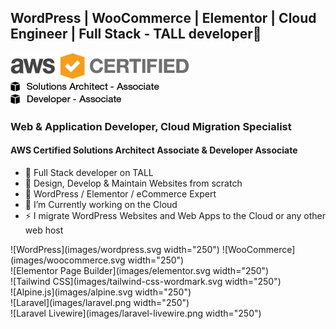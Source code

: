 
## WordPress | WooCommerce | Elementor | Cloud Engineer | Full Stack - TALL developer👋

![AWS Certified](images/AWS_Certified_Logo_SAA_294x230_Color.jpg)  
![Solutions Architect - Associate](images/AWS_Certified_Tag__SAA_294x230-Black.jpg)  
![Developer - Associate](images/AWS_Certified_Tag__DVA_294x230-Black.jpg)  
 
### Web & Application Developer, Cloud Migration Specialist
#### AWS Certified Solutions Architect Associate & Developer Associate 

- 🔭 Full Stack developer on TALL
- 🔭 Design, Develop & Maintain Websites from scratch
- 🌱 WordPress / Elementor / eCommerce Expert
- 🔭 I’m Currently working on the Cloud
- ⚡ I migrate WordPress Websites and Web Apps to the Cloud or any other web host

![WordPress](images/wordpress.svg width="250") 
![WooCommerce](images/woocommerce.svg width="250")  
![Elementor Page Builder](images/elementor.svg width="250")  
![Tailwind CSS](images/tailwind-css-wordmark.svg width="250")  
![Alpine.js](images/alpine.svg width="250")  
![Laravel](images/laravel.png width="250")  
![Laravel Livewire](images/laravel-livewire.png width="250")  

<!--
**salmanjaveed/salmanjaveed** is a ✨ _special_ ✨ repository because its `README.md` (this file) appears on your GitHub profile.

Here are some ideas to get you started:

- 🔭 I’m Currently working on .
- 🌱 I’m currently learning React.js
- 👯 I’m looking to collaborate on ...
- 🤔 I’m looking for help with ...
- 💬 Ask me about ...
- 📫 How to reach me: ...
- 😄 Pronouns: ...
- ⚡ Fun fact: ...
-->
